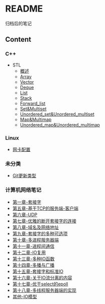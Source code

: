 <!--
 * @Author: your name
 * @Date: 2022-04-01 16:51:22
 * @LastEditTime: 2022-04-02 10:10:36
 * @LastEditors: Please set LastEditors
 * @Description: 打开koroFileHeader查看配置 进行设置: https://github.com/OBKoro1/koro1FileHeader/wiki/%E9%85%8D%E7%BD%AE
 * @FilePath: /workspace/MyBlog/README.md
-->
# README

归档后的笔记

## Content

### C++

+ STL
  + [概述](./C++/STL/概述.md)
  + [Array](./C++/STL/Array.md)
  + [Vector](./C++/STL/Vector.md)
  + [Deque](./C++/STL/Deque.md)
  + [List](./C++/STL/List.md)
  + [Stack](./C++/STL/Stack.md)
  + [Forward_list](./C++/STL/Forward_list.md)
  + [Set&Multiset](./C++/STL/Set&Multiset.md)
  + [Unordered_set&Unordered_multiset](./C++/STL/Unordered_set&Unordered_multiset.md)
  + [Map&Multimap](./C++/STL/Map&Multimap.md)
  + [Unordered_map&Unordered_multimap](./C++/STL/Unordered_map&Unordered_multimap.md)

### Linux

+ [网卡配置](./Linux/网卡配置.md)


### 未分类

+ [Git更新类型](./未分类/Git更新类型.md)


### 计算机网络笔记

+ [第一章-套接字](./计算机网络笔记/第一章-套接字.md)
+ [第五章-基于TCP的服务端-客户端](./计算机网络笔记/第五章-基于TCP的服务端-客户端.md)
+ [第六章-UDP](./计算机网络笔记/第六章-UDP.md)
+ [第七章-优雅的断开套接字的连接](./计算机网络笔记/第七章-优雅的断开套接字的连接.md)
+ [第八章-域名及网络地址](./计算机网络笔记/第八章-域名及网络地址.md)
+ [第九章-套接字的多种可选项](./计算机网络笔记/第九章-套接字的多种可选项.md)
+ [第十章-多进程服务器端](./计算机网络笔记/第十章-多进程服务器端.md)
+ [第十一章-进程间通信](./计算机网络笔记/第十一章-进程间通信.md)
+ [第十二章-IO复用](./计算机网络笔记/第十二章-IO复用.md)
+ [第十三章-多种IO函数](./计算机网络笔记/第十三章-多种IO函数.md)
+ [第十四章-多播与广播](./计算机网络笔记/第十四章-多播与广播.md)
+ [第十五章-套接字和标准IO](./计算机网络笔记/第十五章-套接字和标准IO.md)
+ [第十六章-关于IO流分离的内容](./计算机网络笔记/第十六章-关于IO流分离的内容.md)
+ [第十七章-优于select的epoll](./计算机网络笔记/第十七章-优于select的epoll.md)
+ [第十八章-多线程服务器端的实现](./计算机网络笔记/第十八章-多线程服务器端的实现.md)
+ [其他-IO模型](./计算机网络笔记/其他-IO模型.md)